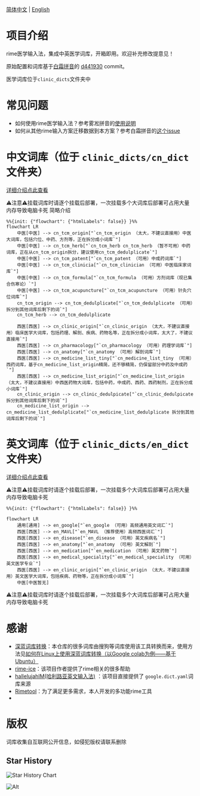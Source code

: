 

[简体中文](https://github.com/whitewatercn/rime_clinic/blob/master/README.md)  | [English](https://github.com/whitewatercn/rime_clinic/blob/master/docs/README_en.md) 

# 项目介绍

rime医学输入法，集成中英医学词库，开箱即用。欢迎补充修改提意见！

原始配置和词库基于[白霜拼音](https://github.com/iDvel/rime-ice)的 [d441930](https://github.com/gaboolic/rime-frost/commit/d441930f657d797979797220eee3c45430dc20f6) commit。

医学词库位于`clinic_dicts`文件夹中

# 常见问题

- 如何使用rime医学输入法？参考雾凇拼音的[使用说明](https://github.com/iDvel/rime-ice?tab=readme-ov-file#%E6%89%8B%E5%8A%A8%E5%AE%89%E8%A3%85)
- 如何从其他rime输入方案迁移数据到本方案？参考白霜拼音的[这个issue](https://github.com/gaboolic/rime-frost/issues/106)



# 中文词库（位于 `clinic_dicts/cn_dict`文件夹）

[详细介绍点此查看](./docs/dict_info.md)

⚠️注意⚠️挂载词库时请逐个挂载后部署，一次挂载多个大词库后部署可占用大量内存导致电脑卡死
简略介绍

```mermaid
%%{init: {"flowchart": {"htmlLabels": false}} }%%
flowchart LR
    中医[中医] --> cn_tcm_origin["`cn_tcm_origin （太大，不建议直接用）中医大词库，包括穴位、中药、方剂等，正在拆分成小词库`"]
    中医[中医] --> cn_tcm_herb["`cn_tcm_herb cn_tcm_herb （暂不可用）中药词库，正在从cn_tcm_origin拆分，建议使用cn_tcm_dedulplicate`"]
    中医[中医] --> cn_tcm_patent["`cn_tcm_patent （可用）中成药词库`"]
    中医[中医] --> cn_tcm_clinicia["`cn_tcm_clinician （可用）中医临床家词库`"]
    中医[中医] --> cn_tcm_formula["`cn_tcm_formula （可用）方剂词库（现已集合伤寒论）`"]
    中医[中医] --> cn_tcm_acupuncture["`cn_tcm_acupuncture （可用）针灸穴位词库`"]
    cn_tcm_origin --> cn_tcm_dedulplicate["`cn_tcm_dedulplicate （可用）拆分到其他词库后剩下的词`"]
    cn_tcm_herb --> cn_tcm_dedulplicate

    西医[西医] --> cn_clinic_origin["`cn_clinic_origin （太大，不建议直接用）临床医学大词库，包括药理、解剖、疾病、药物名等，正在拆分成小词库，太大了，不建议直接用`"]
    西医[西医] --> cn_pharmacology["`cn_pharmacology （可用）药理学词库`"]
    西医[西医] --> cn_anatomy["`cn_anatomy （可用）解剖词库`"]
    西医[西医] --> cn_medicine_list_tiny["`cn_medicine_list_tiny （可用）西药词库，基于cn_medicine_list_origin精简，还不够精简，仍保留部分中药及中成药`"]
    西医[西医] --> cn_medicine_list_origin["`cn_medicine_list_origin （太大，不建议直接用）中西医药物大词库，包括中药，中成药、西药、西药制剂，正在拆分成小词库`"]
    cn_clinic_origin --> cn_clinic_dedulpicate["`cn_clinic_dedulpicate 拆分到其他词库后剩下的词`"]
    cn_medicine_list_origin --> cn_medicine_list_dedulplicate["`cn_medicine_list_dedulplicate 拆分到其他词库后剩下的词`"]        
```

# 英文词库（位于 `clinic_dicts/en_dict`文件夹）

[详细介绍点此查看](./docs/dict_info.md)

⚠️注意⚠️挂载词库时请逐个挂载后部署，一次挂载多个大词库后部署可占用大量内存导致电脑卡死

```mermaid
%%{init: {"flowchart": {"htmlLabels": false}} }%%

flowchart LR
    通用[通用] --> en_google["`en_google （可用）高频通用英文词汇`"]
    西医[西医] --> en_MAVL["`en_MAVL （推荐使用）高频西医词汇`"]
    西医[西医] --> en_disease["`en_disease （可用）英文疾病名`"]
    西医[西医] --> en_anatomy["`en_anatomy （可用）英文解剖`"]
    西医[西医] --> en_medication["`en_medication （可用）英文药物`"]
    西医[西医] --> en_medical_speciality["`en_medical_speciality （可用）英文医学专业`"]
    西医[西医] --> en_clinic_origin["`en_clinic_origin （太大，不建议直接用）英文医学大词库，包括疾病、药物等，正在拆分成小词库`"]
    中医[中医暂无]

```

⚠️注意⚠️挂载词库时请逐个挂载后部署，一次挂载多个大词库后部署可占用大量内存导致电脑卡死

# 感谢

- [深蓝词库转换](https://github.com/studyzy/imewlconverter)：本仓库的很多词库由搜狗等词库使用该工具转换而来，使用方法见[如何在Linux上使用深蓝词库转换（以Google colab为例——基于Ubuntu）](https://forum.beginner.center/t/topic/719)
- [rime-ice](https://github.com/iDvel/rime-ice)：该项目作者提供了rime相关的很多帮助
- [hallelujahIM(哈利路亚英文输入法)](https://github.com/dongyuwei/hallelujahIM) ：该项目直接提供了 `google.dict.yaml`词库来源
- [Rimetool](https://github.com/whitewatercn/rimetool)：为了满足更多需求，本人开发的多功能rime工具
- 

# 版权

词库收集自互联网公开信息，如侵犯版权请联系删除

## Star History


![Star History Chart](https://api.star-history.com/svg?repos=whitewatercn/rime_clinic&type=Date)

![Alt](https://repobeats.axiom.co/api/embed/ddc3e1b371f832d3eee829ecaca1266b4bffbc11.svg "Repobeats analytics image")
